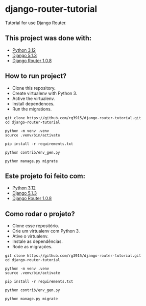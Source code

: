 # django-router-tutorial

Tutorial for use Django Router.

## This project was done with:

* [Python 3.12](https://www.python.org/)
* [Django 5.1.3](https://www.djangoproject.com/)
* [Django Router 1.0.8](https://pypi.org/project/django-router/)

## How to run project?

* Clone this repository.
* Create virtualenv with Python 3.
* Active the virtualenv.
* Install dependences.
* Run the migrations.

```
git clone https://github.com/rg3915/django-router-tutorial.git
cd django-router-tutorial

python -m venv .venv
source .venv/bin/activate

pip install -r requirements.txt

python contrib/env_gen.py

python manage.py migrate
```

## Este projeto foi feito com:

* [Python 3.12](https://www.python.org/)
* [Django 5.1.3](https://www.djangoproject.com/)
* [Django Router 1.0.8](https://pypi.org/project/django-router/)

## Como rodar o projeto?

* Clone esse repositório.
* Crie um virtualenv com Python 3.
* Ative o virtualenv.
* Instale as dependências.
* Rode as migrações.

```
git clone https://github.com/rg3915/django-router-tutorial.git
cd django-router-tutorial

python -m venv .venv
source .venv/bin/activate

pip install -r requirements.txt

python contrib/env_gen.py

python manage.py migrate
```
